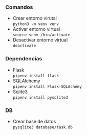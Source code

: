 ### Comandos

* Crear entorno virutal  
`python3 -m venv venv`
* Activar entorno virtual  
`source venv /bin/activate`
* Desactivar entorno virtual  
`deactivate`


### Dependencias
* Flask  
`pipenv install flask`
* SQLAlchemy  
`pipenv install Flask-SQLAchemy`
* Sqlite3  
`pipenv install pysqlite3`

### DB
* Crear base de datos   
`pysqlite3 database/task.db`
